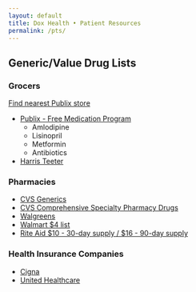 ```yaml
---
layout: default
title: Dox Health • Patient Resources
permalink: /pts/
---
```


## Generic/Value Drug Lists

### Grocers
[Find nearest Publix store](http://store.publix.com/publix/cgi/index?design=default&lang=en&mapid=US&A=on)
- [Publix - Free Medication Program](http://www.publix.com/pharmacy-wellness/pharmacy/pharmacy-services/free-medication-program)
  - Amlodipine
  - Lisinopril
  - Metformin
  - Antibiotics
- [Harris Teeter]()

### Pharmacies
- [CVS Generics](https://www.caremark.com/portal/asset/GE_CVSCaremark_ValuePricedGenerics_DL.pdf)
- [CVS Comprehensive Specialty Pharmacy Drugs](https://www.cvsspecialty.com/wps/wcm/connect/d5405d7b-685e-4377-b998-2e4c4daf0b13/SpecialtyDrugs.pdf?MOD=AJPERES&CACHEID=d5405d7b-685e-4377-b998-2e4c4daf0b13)
- [Walgreens](https://www.walgreens.com/images/adaptive/pdf/psc/VPG_List_Update_09-26-2016b.pdf)
- [Walmart $4 list](https://www.walmart.com/cp/1078664#fourDollar)
- [Rite Aid $10 - 30-day supply / $16 - 90-day supply](https://www.riteaid.com/shop/info/pharmacy/prescription-savings/rite-aid-prescription-savings-program/directory-of-generic-medications)

### Health Insurance Companies
- [Cigna](http://www.cigna.com/iwov-resources/national-second-sale/docs/healthy-benefits/value-prescription-drug-list-three-tier-plan.pdf)
- [United Healthcare](https://www.myuhc.com/member/preLoginPharmacyInfoLayout.do)
